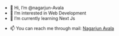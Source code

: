 - 👋 Hi, I’m @nagarjun-Avala
- 👀 I’m interested in Web Development
- 🌱 I’m currently learning Next Js
<!--- - 💞️ I’m looking to collaborate on ... --->
- 📫 You can reach me through mail: [Nagarjun Avala](mailto:nagarjun.avala.official@gmail.com])

<!---
nagarjun-Avala/nagarjun-Avala is a ✨ special ✨ repository because its `README.md` (this file) appears on your GitHub profile.
You can click the Preview link to take a look at your changes.
--->
